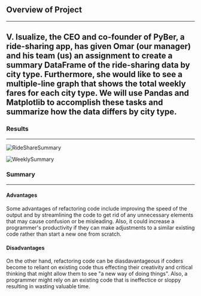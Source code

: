 
## Overview of Project
---
V. Isualize, the CEO and co-founder of PyBer, a ride-sharing app, has given Omar (our manager) and his team (us) an assignment to create a summary DataFrame of the ride-sharing data by city type. Furthermore, she would like to see a multiple-line graph that shows the total weekly fares for each city type. We will use Pandas and Matplotlib to accomplish these tasks and summarize how the data differs by city type.
---

### Results
---
![RideShareSummary](https://user-images.githubusercontent.com/70344787/115171235-da60cd80-a07f-11eb-8c3b-fcc77ddfc0e0.PNG)

![WeeklySummary](https://user-images.githubusercontent.com/70344787/115171752-fd3fb180-a080-11eb-8538-fb10808c6275.PNG)



### Summary
---

#### Advantages
Some advantages of refactoring code include improving the speed of the output and by streamlining the code to get rid of any unnecessary elements that may cause confusion or be misleading. Also, it could increase a programmer's productivity if they can make adjustments to a similar existing code rather than start a new one from scratch.

#### Disadvantages
On the other hand, refactoring code can be diasdavantageous if coders become to reliant on existing code thus effecting their creativity and critical thinking that might allow them to see "a new way of doing things". Also, a programmer might rely on an existing code that is ineffectice or sloppy resulting in wasting valuable time.


